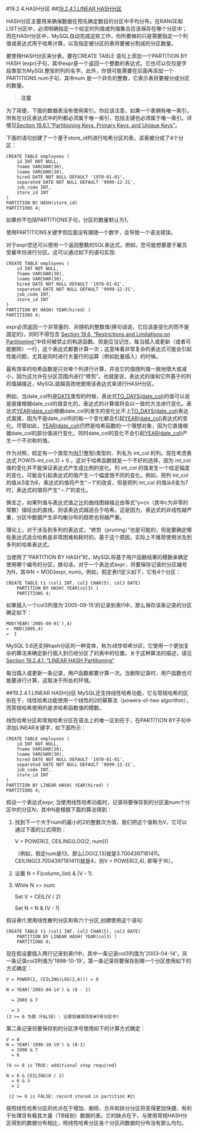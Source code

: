 #19.2.4.HASH分区
##[19.2.4.1.LINEAR HASH分区](19.2.4.1)

HASH分区主要用来确保数据在预先确定数目的分区中平均分布。在RANGE和LIST分区中，必须明确指定一个给定的列值或列值集合应该保存在哪个分区中；而在HASH分区中，MySQL自动完成这些工作，你所要做的只是需要指定一个列值或表达式用于哈希计算，以及指定被分区的表将要被分割成的分区数量。

要使用HASH分区来分表，要在CREATE TABLE 语句上添加一个PARTITION BY HASH (expr)子句，其中expr是一个返回一个整数的表达式。它也可以仅仅是字段类型为MySQL整型的列的名字。此外，你很可能需要在后面再添加一个PARTITIONS num子句，其中num 是一个非负的整数，它表示表将要被分成分区的数量。

>**注意**
>
为了简便，下面的数据表没有使用索引。你应该注意，如果一个表拥有唯一索引，所有在分区表达式中的列都必须属于唯一索引，包括主键也必须属于唯一索引。详情见[Section 19.6.1,“Partitioning Keys, Primary Keys, and Unique Keys”](./19.6.1_Partitioning_Keys_Primary_Keys_and_Unique_Keys.md)。

下面的语句创建了一个基于store_id列进行哈希分区的表，该表被分成了4个分区：

    CREATE TABLE employees (
	    id INT NOT NULL,
	    fname VARCHAR(30),
	    lname VARCHAR(30),
	    hired DATE NOT NULL DEFAULT '1970-01-01',
	    separated DATE NOT NULL DEFAULT '9999-12-31',
	    job_code INT,
	    store_id INT
    )
    PARTITION BY HASH(store_id)
    PARTITIONS 4;

如果你不包括PARTITIONS子句，分区的数量默认为1。　　　　

使用PARTITIONS关键字但后面没有跟随一个数字，会导致一个语法错误。　　　　

对于expr您还可以使用一个返回整数的SQL表达式。例如，您可能想要基于雇员受雇年份进行分区。这可以通过如下的语句实现:
    
    CREATE TABLE employees (
	    id INT NOT NULL,
	    fname VARCHAR(30),
	    lname VARCHAR(30),
	    hired DATE NOT NULL DEFAULT '1970-01-01',
	    separated DATE NOT NULL DEFAULT '9999-12-31',
	    job_code INT,
	    store_id INT
    )
    PARTITION BY HASH( YEAR(hired) )
    PARTITIONS 4;

expr必须返回一个非常量的、非随机的整数值(换句话说，它应该是变化的而不是固定的)，同时不得包含 [Section 19.6, “Restrictions and Limitations on Partitioning”](./19.06.00_Restrictions_and_Limitations_on_Partitioning.md)中任何被禁止的构造函数。但是应当记住，每当插入或更新（或者可能删除）一行，这个表达式都要计算一次；这意味着非常复杂的表达式可能会引起性能问题，尤其是同时进行大量行的运算（例如批量插入）的时候。

最有效率的哈希函数是只对单个列进行计算，并且它的值随列值一致地增大或减小，因为这允许在分区范围内进行“修剪”。也就是说，表达式的值和它所基于的列的值越接近，MySQL就越高效地使用该表达式来进行HASH分区。

例如，当date_col列是[DATE][11.03.01]类型的时候，表达式[TO_DAYS(date_col)][12.07.00]的值可以说是直接根据date_col的值变化的，表达式的计算值将会以一致的方法进行变化。表达式[YEAR(date_col)][12.07.00]根据date_col列发生的变化比不上[TO_DAYS(date_col)][12.07.00]表达式直接，因为不是date_col列的每一个变化都会引起[YEAR(date_col)][12.07.00]表达式的变化。尽管如此，[YEAR(date_col)][12.07.00]仍然是哈希函数的一个理想对象，因为它直接根据date_col的部分值进行变化，同时date_col的变化不会引起[YEAR(date_col)][12.07.00]产生一个不对称的值。

作为对照，假定有一个类型为[INT][11.02.01](整型)类型的、列名为 int_col 的列。现在考虑表达式 POW(5-int_col,3) + 6 。这对于哈希函数就是一个不好的选择，因为 int_col 值的变化并不能保证表达式产生成比例的变化。列 int_col 的值发生一个给定幅度的变化，可能会引起表达式的值产生一个幅度很不同的变化。例如，把列 int_col 的值从5变为6，表达式的值将产生“－1”的改变，但是把列 int_col 的值从6变为7时，表达式的值将产生“－7”的变化。

换言之，如果列值与表达式值之比的曲线图越接近由等式“y=cx（其中c为非零的常数）描绘出的直线，则该表达式越适合于哈希。这是因为，表达式的非线性越严重，分区中数据产生非均衡分布的趋势也将越严重。

理论上，对于涉及到多列的表达式，“修剪（pruning）”也是可能的，但是要确定哪些表达式适合哈希是非常困难和耗时的。基于这个原因，实际上不推荐使用涉及到多列的哈希表达式。

当使用了“PARTITION BY HASH”时，MySQL将基于用户函数结果的模数来确定使用哪个编号的分区。换句话，对于一个表达式expr，将要保存记录的分区编号为N，其中N = MOD(expr, num)。例如，假定表t1定义如下，它有4个分区： 

    CREATE TABLE t1 (col1 INT, col2 CHAR(5), col3 DATE)
	    PARTITION BY HASH( YEAR(col3) )
	    PARTITIONS 4;
如果插入一个col3列值为'2005-09-15'的记录到表t1中，那么保存该条记录的分区确定如下：

    MOD(YEAR('2005-09-01'),4)
    =  MOD(2005,4)
    =  1

MySQL 5.6还支持hash分区的一种变体，称为*线性哈希分区*，它使用一个更加复杂的算法来确定新行插入到已经分区了的表中的位置。关于这种算法的描述，请见 [Section 19.2.4.1, “LINEAR HASH Partitioning”](./19.02.04_HASH_Partitioning.md#19.2.4.1)　　　　

每当插入或更新一条记录，用户函数都要计算一次。当删除记录时，用户函数也可能要进行计算，这取决于所处的环境。


##19.2.4.1.LINEAR HASH分区
MySQL还支持线性哈希功能，它与常规哈希的区别在于，线性哈希功能使用一个线性的2的幂算法（powers-of-two algorithm），而常规哈希使用的是求哈希函数值的模数。

线性哈希分区和常规哈希分区在语法上的唯一区别在于，在PARTITION BY子句中添加LINEAR关键字，如下面所示：

    CREATE TABLE employees (
	    id INT NOT NULL,
	    fname VARCHAR(30),
	    lname VARCHAR(30),
	    hired DATE NOT NULL DEFAULT '1970-01-01',
	    separated DATE NOT NULL DEFAULT '9999-12-31',
	    job_code INT,
	    store_id INT
    )
    PARTITION BY LINEAR HASH( YEAR(hired) )
    PARTITIONS 4;

假设一个表达式expr, 当使用线性哈希功能时，记录将要保存到的分区是num个分区中的分区N，其中N是根据下面的算法得到：

1.  找到下一个大于num的最小的2的整数次方值，我们把这个值称为V，它可以通过下面的公式得到：

    V = POWER(2, CEILING(LOG(2, num)))
  
    （例如，假定num是13。那么LOG(2,13)就是3.7004397181411。 CEILING(3.7004397181411)就是4，则V = POWER(2,4), 即等于16）。

2.   设置 N = F(column_list) & (V - 1). 
3.   While N >= num: 
     
     Set V = CEIL(V / 2)
 
     Set N = N & (V - 1) 
   
假设表t1,使用线性散列分区和有六个分区,创建使用这个语句:

    CREATE TABLE t1 (col1 INT, col2 CHAR(5), col3 DATE)
	    PARTITION BY LINEAR HASH( YEAR(col3) )
	    PARTITIONS 6;
现在假设要插入两行记录到表t1中，其中一条记录col3列值为'2003-04-14'，另一条记录col3列值为'1998-10-19'。第一条记录将要保存到哪一个分区使用如下的方式确定：

    V = POWER(2, CEILING(LOG(2,6))) = 8

    N = YEAR('2003-04-14') & (8 - 1)

      = 2003 & 7

      = 3
    (3 >= 6 为假（FALSE）: 记录将被保存到#3号分区中)
 
第二条记录将要保存到的分区序号使用如下的计算方式确定： 
    
    V = 8
    N = YEAR('1998-10-19') & (8-1)
      = 1998 & 7
      = 6

    (6 >= 6 is TRUE: additional step required)

    N = 6 & CEILING(8 / 2)
      = 6 & 3
      = 2

     (2 >= 6 is FALSE: record stored in partition #2)

按照线性哈希分区的优点在于增加、删除、合并和拆分分区将变得更加快捷，有利于处理含有极其大量（TB级别）数据的表。它的缺点在于，与使用常规HASH分区得到的数据分布相比，照线性哈希分区各个分区间数据的分布没有那么均匀。

[11.03.01]:../Chapter_11/11.03.01_The_DATE_DATETIME_and_TIMESTAMP_Types.md
[11.02.01]:../Chapter_11/11.02.01_Integer_Types_Exact_Value_INTEGER_INT_SMALLINT_TINYINT_MEDIUMINT_BIGINT.md
[12.07.00]:../Chapter_12/12.07.00_Date_and_Time_Functions.md